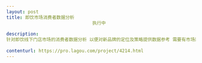 ```yaml
---                
layout: post       
title: 即饮市场消费者数据分析
                                执行中
           
description: 
针对即饮线下门店市场的消费者数据分析 以便对新品牌的定位及策略提供数据参考 需要有市场数据分析经验的专人
     
contenturl: https://pro.lagou.com/project/4214.html      
---                 
```

